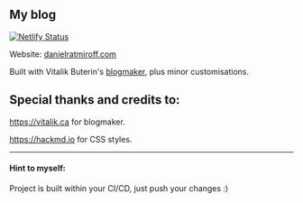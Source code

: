 ## My blog

[![Netlify Status](https://api.netlify.com/api/v1/badges/ee6d7668-c0c6-495d-bc49-1dbefdeedeed/deploy-status)](https://app.netlify.com/sites/danielratmiroff/deploys)

Website: [danielratmiroff.com](https://www.danielratmiroff.com)

Built with Vitalik Buterin's [blogmaker](https://github.com/vbuterin/blogmaker), plus minor customisations.

## Special thanks and credits to:

https://vitalik.ca for blogmaker.

https://hackmd.io for CSS styles.

---

#### Hint to myself:

Project is built within your CI/CD, just push your changes :) 
